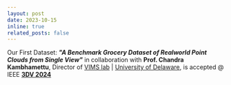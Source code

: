 ```yaml
---
layout: post
date: 2023-10-15
inline: true
related_posts: false
---
```


Our First Dataset: ***"A Benchmark Grocery Dataset of Realworld Point Clouds from Single View"***  in collaboration with **Prof. Chandra Kambhamettu**, Director of [VIMS lab](https://bigdatavision.org/) &#x7c; [University of Delaware](https://www.udel.edu/), is accepted @ IEEE **[3DV 2024](https://3dvconf.github.io/2024/)**
